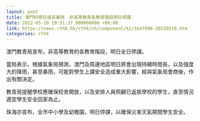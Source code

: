 ```yaml
---
layout: post
title: 澳門料明日或有暴雨　非高等教育各教育階段明日停課
date: 2022-05-10 19:51:37.000000000 +08:00
link: https://news.rthk.hk/rthk/ch/component/k2/1647886-20220510.htm
categories: rthk
---
```


澳門教青局宣布，非高等教育的各教育階段，明日全日停課。

當局表示，根據氣象局預測，澳門及周邊地區明日將會出現持續時間長，以及強度大的降雨，甚至暴雨，可能對學生上課安全造成重大影響，經與氣象局會商後，作出有關決定。

教青局提醒學校應確保校舍開放，以及安排人員照顧已返抵學校的學生，直至情況適宜學生安全回家為止。

珠海亦宣布，全市中小學及幼稚園，明日停課，以確保災害天氣期間學生安全。
